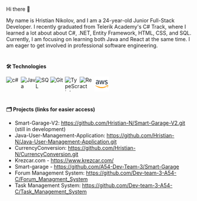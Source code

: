 Hi there 👋

My name is Hristian Nikolov, and I am a 24-year-old Junior Full-Stack Developer. I recently graduated from Telerik Academy's C# Track, where I learned a lot about about C#, .NET, Entity Framework, HTML, CSS, and SQL. Currently, I am focusing on learning both Java and React at the same time. I am eager to get involved in professional software engineering.

#

**🛠️ Technologies**

<div style="display: flex; align-items: flex-start;">
<img src="https://camo.githubusercontent.com/058a8b6c8eedbe1987507322540e816583453703349be4f62a17cfd8c89ec166/68747470733a2f2f63646e2e6a7364656c6976722e6e65742f67682f64657669636f6e732f64657669636f6e406c61746573742f69636f6e732f6373686172702f6373686172702d6f726967696e616c2e737667" alt="c#" width="40" height="40"/>
<img src="https://camo.githubusercontent.com/69d0679d96a7c4f46daba433ba382bfeb11d4d990f5b7394a461f0e8b4f1cbf4/68747470733a2f2f63646e2e6a7364656c6976722e6e65742f67682f64657669636f6e732f64657669636f6e406c61746573742f69636f6e732f6a6176612f6a6176612d6f726967696e616c2e737667" alt="Java" width="40" height="40"/>
<img src="https://camo.githubusercontent.com/2044b98d3b416afd5421b8786c8971d3c45db42408c594763704025c79d53827/68747470733a2f2f63646e2e6a7364656c6976722e6e65742f67682f64657669636f6e732f64657669636f6e406c61746573742f69636f6e732f617a75726573716c64617461626173652f617a75726573716c64617461626173652d6f726967696e616c2e737667" alt="SQL" width="40" height="40"/>
<img src="https://camo.githubusercontent.com/80ee24b2f1d1758eeeaa65bc396e11aef6d39a394edc5c8925e2e04a5b5d3297/68747470733a2f2f63646e2e6a7364656c6976722e6e65742f67682f64657669636f6e732f64657669636f6e406c61746573742f69636f6e732f6769742f6769742d6f726967696e616c2e737667" alt="Git" width="40" height="40"/>
<img src="https://camo.githubusercontent.com/f99a2a0a1155e5f2b7276ee8533a602c2b34e59e8d03c44c48fc4442660e9752/68747470733a2f2f63646e2e6a7364656c6976722e6e65742f67682f64657669636f6e732f64657669636f6e406c61746573742f69636f6e732f747970657363726970742f747970657363726970742d6f726967696e616c2e737667" alt="TypeScript" width="40" height="40"/>
<img src="https://camo.githubusercontent.com/e6fea164cfe9373591d8b46fd2abd05c3d74f3f400adf9b5946a47fc3eac4e13/68747470733a2f2f63646e2e6a7364656c6976722e6e65742f67682f64657669636f6e732f64657669636f6e406c61746573742f69636f6e732f72656163742f72656163742d6f726967696e616c2e737667" alt="React" width="40" height="40"/>
  <img src="https://raw.githubusercontent.com/github/explore/main/topics/aws/aws.png" alt="React" width="40" height="40"/>
</div>

#

**🗂️ Projects (links for easier access)**
- Smart-Garage-V2: https://github.com/Hristian-N/Smart-Garage-V2.git (still in development)
- Java-User-Management-Application: https://github.com/Hristian-N/Java-User-Management-Application.git
- CurrencyConversion: https://github.com/Hristian-N/CurrencyConversion.git
- Krezcar.com - https://www.krezcar.com/
- Smart-garage - https://github.com/A54-Dev-Team-3/Smart-Garage
- Forum Management System: https://github.com/Dev-team-3-A54-C/Forum_Managment_System
- Task Management System: https://github.com/Dev-team-3-A54-C/Task_Management_System
